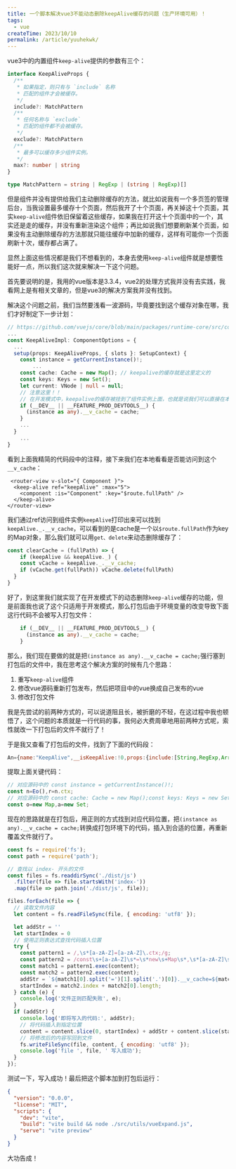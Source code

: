```yaml
---
title: 一个脚本解决vue3不能动态删除keepAlive缓存的问题（生产环境可用）！
tags:
  - vue
createTime: 2023/10/10
permalink: /article/yuuhekwk/
---
```

vue3中的内置组件`keep-alive`提供的参数有三个：

```typescript
interface KeepAliveProps {
  /**
   * 如果指定，则只有与 `include` 名称
   * 匹配的组件才会被缓存。
   */
  include?: MatchPattern
  /**
   * 任何名称与 `exclude`
   * 匹配的组件都不会被缓存。
   */
  exclude?: MatchPattern
  /**
   * 最多可以缓存多少组件实例。
   */
  max?: number | string
}

type MatchPattern = string | RegExp | (string | RegExp)[]
```

但是组件并没有提供给我们主动删除缓存的方法，就比如说我有一个多页签的管理后台，当我设置最多缓存十个页面，然后我开了十个页面，再关掉这十个页面，其实`keep-alive`组件依旧保留着这些缓存，如果我在打开这十个页面中的一个，其实还是走的缓存，并没有重新渲染这个组件；再比如说我们想要刷新某个页面，如果没有主动删除缓存的方法那就只能往缓存中加新的缓存，这样有可能你一个页面刷新十次，缓存都占满了。



显然上面这些情况都是我们不想看到的，本身去使用`keep-alive`组件就是想要性能好一点，所以我们这次就来解决一下这个问题。



首先要说明的是，我用的vue版本是3.3.4，vue2的处理方式我并没有去实践，我看网上是有相关文章的，但是vue3的解决方案我并没有找到。



解决这个问题之前，我们当然要浅看一波源码，毕竟要找到这个缓存对象在哪，我们才好制定下一步计划：

```typescript
// https://github.com/vuejs/core/blob/main/packages/runtime-core/src/components/KeepAlive.ts
...
const KeepAliveImpl: ComponentOptions = {
  ...
  setup(props: KeepAliveProps, { slots }: SetupContext) {
    const instance = getCurrentInstance()!;
		...
    const cache: Cache = new Map(); // keepalive的缓存就是这里定义的
    const keys: Keys = new Set();
    let current: VNode | null = null;
    // 注意这里！！
    // 在开发模式中，keepalive的缓存被挂到了组件实例上面，也就是说我们可以直接在本地启项目访问到这个缓存
    if (__DEV__ || __FEATURE_PROD_DEVTOOLS__) {
      (instance as any).__v_cache = cache;
    }
    ...
  }
    ...
}
```



看到上面我精简的代码段中的注释，接下来我们在本地看看是否能访问到这个`__v_cache`：

```vue
 <router-view v-slot="{ Component }">
  <keep-alive ref="keepAlive" :max="5">
    <component :is="Component" :key="$route.fullPath" />
  </keep-alive>
</router-view>
```



我们通过ref访问到组件实例`keepAlive`打印出来可以找到`keepAlive._.__v_cache`，可以看到的是cache是一个以`$route.fullPath`作为key的Map对象，那么我们就可以用`get、delete`来动态删除缓存了：

```typescript
const clearCache = (fullPath) => {
	if (keepAlive && keepAlive._) {
    const vCache = keepAlive._.__v_cache;
    if (vCache.get(fullPath)) vCache.delete(fullPath)
  }
}
```



好了，到这里我们就实现了在开发模式下的动态删除`keep-alive`缓存的功能，但是前面我也说了这个只适用于开发模式，那么打包后由于环境变量的改变导致下面这行代码不会被写入打包文件：

```typescript
    if (__DEV__ || __FEATURE_PROD_DEVTOOLS__) {
      (instance as any).__v_cache = cache;
    }
```



那么，我们现在要做的就是把`(instance as any).__v_cache = cache;`强行塞到打包后的文件中，我在思考这个解决方案的时候有几个思路：

1. 重写`keep-alive`组件
2. 修改vue源码重新打包发布，然后把项目中的vue换成自己发布的vue
3. 修改打包文件



我是先尝试的前两种方式的，可以说道阻且长，被折磨的不轻，在这过程中我也顿悟了，这个问题的本质就是一行代码的事，我何必大费周章地用前两种方式呢，索性就改一下打包后的文件不就行了！

于是我又查看了打包后的文件，找到了下面的代码段：

```js
An={name:"KeepAlive",__isKeepAlive:!0,props:{include:[String,RegExp,Array],exclude:[String,RegExp,Array],max:[String,Number]},setup(e,{slots:t}){const n=Eo(),r=n.ctx;if(!r.renderer)return()=>{const e=t.default&&t.default();return e&&1===e.length?e[0]:e};const o=new Map,a=new Set;n.__v_cache=o;n.__v_cache=o;let l=null;n.__v_cache=o;const i=n.suspense,{renderer:{p:c,m:u,um:s,o:{createElement:d}}}=r,f=d("div");
```

提取上面关键代码：

```js
// 对应源码中的 const instance = getCurrentInstance()!;
const n=Eo(),r=n.ctx;
// 对应源码中的 const cache: Cache = new Map();const keys: Keys = new Set();
const o=new Map,a=new Set;
```



现在的思路就是在打包后，用正则的方式找到对应代码位置，把`(instance as any).__v_cache = cache;`转换成打包环境下的代码，插入到合适的位置，再重新覆盖文件就行了。

```js
const fs = require('fs');
const path = require('path');

// 查找以 index- 开头的文件
const files = fs.readdirSync('./dist/js')
  .filter(file => file.startsWith('index-'))
  .map(file => path.join('./dist/js', file));

files.forEach(file => {
  // 读取文件内容
  let content = fs.readFileSync(file, { encoding: 'utf8' });

  let addStr = ''
  let startIndex = 0
  // 使用正则表达式查找代码插入位置
  try {
    const pattern1 = /,\s*[a-zA-Z]=[a-zA-Z]\.ctx;/g;
    const pattern2 = /const\s+[a-zA-Z]\s*=\s*new\s+Map\s*,\s*[a-zA-Z]\s*=\s*new\s+Set;/g;
    const match1 = pattern1.exec(content);
    const match2 = pattern2.exec(content);
    addStr = `${match1[0].split('=')[1].split('.')[0]}.__v_cache=${match2[0].split('=')[0].split(' ')[1]};`;
    startIndex = match2.index + match2[0].length;
  } catch (e) {
    console.log('文件正则匹配失败', e);
  }
  if (addStr) {
    console.log('即将写入的代码:', addStr);
    // 将代码插入到指定位置
    content = content.slice(0, startIndex) + addStr + content.slice(startIndex);
    // 将修改后的内容写回到文件
    fs.writeFileSync(file, content, { encoding: 'utf8' });
    console.log('file ', file, ' 写入成功');
  }
});
```



测试一下，写入成功！最后把这个脚本加到打包后运行：

```json
{
  "version": "0.0.0",
  "license": "MIT",
  "scripts": {
    "dev": "vite",
    "build": "vite build && node ./src/utils/vueExpand.js",
    "serve": "vite preview"
  }
}
```



大功告成！
